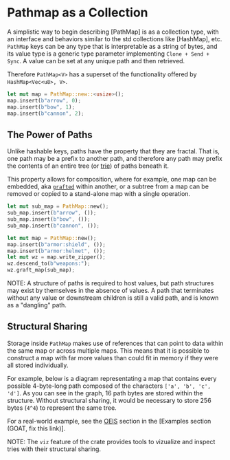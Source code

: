 # Pathmap as a Collection
A simplistic way to begin describing [PathMap] is as a collection type, with an interface and behaviors similar to the std collections like [HashMap], etc.  `PathMap` keys can be any type that is interpretable as a string of bytes, and its value type is a generic type parameter implementing `Clone + Send + Sync`.  A value can be set at any unique path and then retrieved.

Therefore `PathMap<V>` has a superset of the functionality offered by `HashMap<Vec<u8>, V>`.

```rust
let mut map = PathMap::new::<usize>();
map.insert(b"arrow", 0);
map.insert(b"bow", 1);
map.insert(b"cannon", 2);
```

<p align="center">
  <object type="image/svg+xml" data="images/1.00.00_simple.svg" style="width:30%;"></object>
</p>

## The Power of Paths
Unlike hashable keys, paths have the property that they are fractal.  That is, one path may be a prefix to another path, and therefore any path may prefix the contents of an entire tree (or [trie](https://en.wikipedia.org/wiki/Trie)) of paths beneath it.

This property allows for composition, where for example, one map can be embedded, aka [`grafted`](ZipperWriting::graft) within another, or a subtree from a map can be removed or copied to a stand-alone map with a single operation.

```rust
let mut sub_map = PathMap::new();
sub_map.insert(b"arrow", ());
sub_map.insert(b"bow", ());
sub_map.insert(b"cannon", ());

let mut map = PathMap::new();
map.insert(b"armor:shield", ());
map.insert(b"armor:helmet", ());
let mut wz = map.write_zipper();
wz.descend_to(b"weapons:");
wz.graft_map(sub_map);
```

<p align="center">
  <object type="image/svg+xml" data="images/1.00.00_grafting.svg" style="width:40%;"></object>
</p>

NOTE: A structure of paths is required to host values, but path structures may exist by themselves in the absence of values.  A path that terminates without any value or downstream children is still a valid path, and is known as a "dangling" path.

## Structural Sharing
Storage inside `PathMap` makes use of references that can point to data within the same map or across multiple maps.  This means that it is possible to construct a map with far more values than could fit in memory if they were all stored individually.

For example, below is a diagram representating a map that contains every possible 4-byte-long path composed of the characters `['a', 'b', 'c', 'd']`.  As you can see in the graph, 16 path bytes are stored within the structure.  Without structural sharing, it would be necessary to store 256 bytes (`4^4`) to represent the same tree.

<!-- ![4x4_sharing_pathmap](images/1.00.00_structural_sharing.svg) -->
<p align="center">
  <object type="image/svg+xml" data="images/1.00.00_structural_sharing.svg" style="width:50%;"></object>
</p>

For a real-world example, see the [OEIS](https://oeis.org/) section in the [Examples section (GOAT, fix this link)].

NOTE: The `viz` feature of the crate provides tools to vizualize and inspect tries with their structural sharing.
